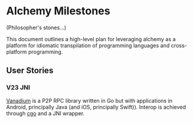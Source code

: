 # Alchemy Milestones

(Philosopher's stones...)

This document outlines a high-level plan for leveraging alchemy as a platform for idiomatic transpilation of programming languages and cross-platform programming.

## User Stories
### V23 JNI
[Vanadium](https://vanadium.github.io) is a P2P RPC library written in Go but with applications in Android, principally Java (and iOS, principally Swift)). Interop is achieved through [cgo](https://golang.org/cmd/cgo/) and a JNI wrapper.
